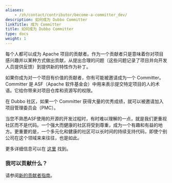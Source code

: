 ```yaml
---
aliases:
    - /zh/contact/contributor/become-a-committer_dev/
description: 如何成为 Dubbo Committer
linkTitle: 成为 Committer
title: 如何成为 Dubbo Committer
type: docs
weight: 1
---
```



每个人都可以成为 Apache 项目的贡献者。作为一个贡献者只是意味着你对项目感兴趣并以某种方式做出贡献，从提出合理的问题（这些问题记录了项目并向开发人员提供反馈）到提供新的特性作为补丁。

如果你成为对一个项目有价值的贡献者，你有可能被邀请成为一个 Committer。Committer 是 ASF（Apache 软件基金会）中用来表示提交特定项目的人的术语。它给你带来对项目仓库和资源写的权限。

在 Dubbo 社区，如果一个 Committer 获得大量的优秀成绩，就可以被邀请加入项目管理委员会（PMC）。

当您不熟悉ASF使用的开源的开发过程时，有时难以理解的一点，就是我们更重视社区而不是代码。一个强大而健康的社区将受到尊重，成为一个有趣和有益的地方。更重要的是，一个多元化和健康的社区可以长时间的持续支持代码，即使个别公司在这个领域来来往往，也是如此。

更多详细信息可以在 [这里](https://community.apache.org/contributors/) 找到。

### 我可以贡献什么？

请参阅[新的贡献者指南](../new-contributor-guide_dev/)。